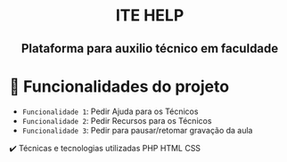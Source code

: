 <h1 align="center"> ITE HELP </h1>
<h2 align="center"> Plataforma para auxilio técnico em faculdade </h2>

# :hammer: Funcionalidades do projeto

- `Funcionalidade 1`: Pedir Ajuda para os Técnicos
- `Funcionalidade 2`: Pedir Recursos para os Técnicos 
- `Funcionalidade 3`: Pedir para pausar/retomar gravação da aula

✔️ Técnicas e tecnologias utilizadas
PHP
HTML
CSS
